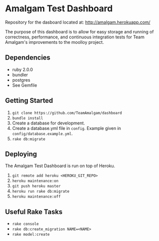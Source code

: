 Amalgam Test Dashboard
======================
Repository for the dasboard located at:
http://amalgam.herokuapp.com/

The purpose of this dashboard is to allow for easy storage and running of 
correctness, performance, and continuous integration tests for Team Amalgam's 
improvements to the moolloy project.

Dependencies
------------
* ruby 2.0.0
* bundler
* postgres
* See Gemfile

Getting Started
---------------
1. `git clone https://github.com/TeamAmalgam/dashboard`
2. `bundle install`
3. Create a database for development.
4. Create a database.yml file in `config`. Example given in `config/database.example.yml`.
5. `rake db:migrate`

Deploying
---------
The Amalgam Test Dashboard is run on top of Heroku.

1. `git remote add heroku <HEROKU_GIT_REPO>`
2. `heroku maintenance:on`
3. `git push heroku master`
4. `heroku run rake db:migrate`
5. `heroku maintenance:off`

Useful Rake Tasks
-----------------
* `rake console`
* `rake db:create_migration NAME=<NAME>`
* `rake model:create`
